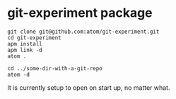 # git-experiment package

```
git clone git@github.com:atom/git-experiment.git
cd git-experiment
apm install
apm link -d
atom .

cd ../some-dir-with-a-git-repo
atom -d
```

It is currently setup to open on start up, no matter what.
